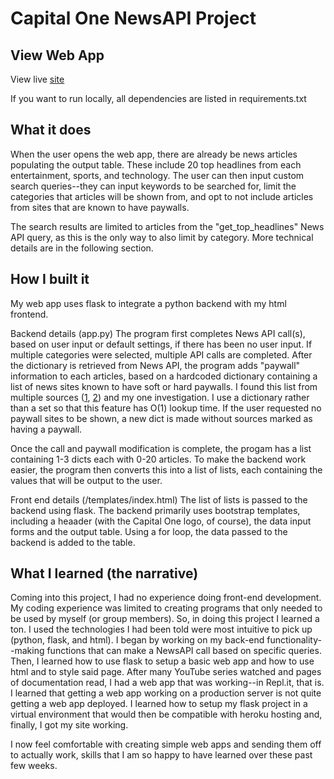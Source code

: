 # Capital One NewsAPI Project


## View Web App

View live [site](http://www.capitalone.alexdouglas.me/)

If you want to run locally, all dependencies are listed in requirements.txt

## What it does
When the user opens the web app, there are already be news articles populating the output table. These include 20 top headlines from each entertainment, sports, and technology. The user can then input custom search queries--they can input keywords to be searched for, limit the categories that articles will be shown from, and opt to not include articles from sites that are known to have paywalls.

The search results are limited to articles from the "get_top_headlines" News API query, as this is the only way to also limit by category. More technical details are in the following section.


## How I built it
My web app uses flask to integrate a python backend with my html frontend. 

Backend details (app.py)
The program first completes News API call(s), based on user input or default settings, if there has been no user input. If multiple categories were selected, multiple API calls are completed. After the dictionary is retrieved from News API, the program adds "paywall" information to each articles, based on a hardcoded dictionary containing a list of news sites known to have soft or hard paywalls. I found this list from multiple sources ([1](https://en.wikipedia.org/wiki/Category:Websites_utilizing_paywalls), [2](https://www.reddit.com/r/worldnews/wiki/paywalls)) and my one investigation. I use a dictionary rather than a set so that this feature has O(1) lookup time. If the user requested no paywall sites to be shown, a new dict is made without sources marked as having a paywall. 

Once the call and paywall modification is complete, the progam has a list containing 1-3 dicts each with 0-20 articles. To make the backend work easier, the program then converts this into a list of lists, each containing the values that will be output to the user.

Front end details (/templates/index.html)
The list of lists is passed to the backend using flask. The backend primarily uses bootstrap templates, including a heaader (with the Capital One logo, of course), the data input forms and the output table. Using a for loop, the data passed to the backend is added to the table. 


## What I learned (the narrative) 
Coming into this project, I had no experience doing front-end development. My coding experience was limited to creating programs that only needed to be used by myself (or group members). So, in doing this project I learned a ton. I used the technologies I had been told were most intuitive to pick up (python, flask, and html). I began by working on my back-end functionality--making functions that can make a NewsAPI call based on specific queries. Then, I learned how to use flask to setup a basic web app and how to use html and to style said page. After many YouTube series watched and pages of documentation read, I had a web app that was working--in Repl.it, that is. I learned that getting a web app working on a production server is not quite getting a web app deployed. I learned how to setup my flask project in a virtual environment that would then be compatible with heroku hosting and, finally, I got my site working. 

I now feel comfortable with creating simple web apps and sending them off to actually work, skills that I am so happy to have learned over these past few weeks. 
